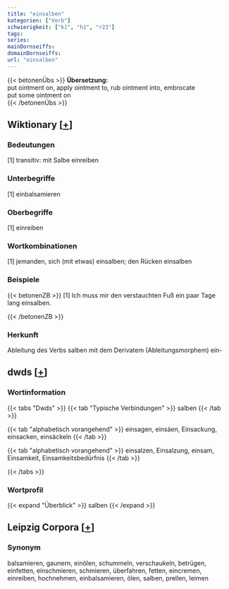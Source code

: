 ```yaml
---
title: "einsalben"
kategorien: ["Verb"]
schwierigkeit: ["k1", "h1", "r23"]
tags:
series:
mainDornseiffs:
domainDornseiffs:
url: "einsalben"
---
```


{{< betonenÜbs >}}
**Übersetzung:**  
put ointment on, apply ointment to, rub ointment into, embrocate  
put some ointment on  
{{< /betonenÜbs >}}

## Wiktionary [[+](https://de.wiktionary.org/wiki/einsalben)]

### Bedeutungen
[1] transitiv: mit Salbe einreiben  

### Unterbegriffe
[1] einbalsamieren  

### Oberbegriffe
[1] einreiben  

### Wortkombinationen
[1] jemanden, sich (mit etwas) einsalben; den Rücken einsalben  

### Beispiele
{{< betonenZB >}}
[1] Ich muss mir den verstauchten Fuß ein paar Tage lang einsalben.  

{{< /betonenZB >}}
### Herkunft
Ableitung des Verbs salben mit dem Derivatem (Ableitungsmorphem) ein-  



## dwds [[+](https://www.dwds.de/wb/einsalben)]

### Wortinformation
{{< tabs "Dwds" >}}
{{< tab "Typische Verbindungen" >}}
salben
{{< /tab >}}

{{< tab "alphabetisch vorangehend" >}}
einsagen, einsäen, Einsackung, einsacken, einsäckeln
{{< /tab >}}

{{< tab "alphabetisch vorangehend" >}}
einsalzen, Einsalzung, einsam, Einsamkeit, Einsamkeitsbedürfnis
{{< /tab >}}

{{< /tabs >}}

### Wortprofil
{{< expand "Überblick" >}} salben {{< /expand >}}

## Leipzig Corpora [[+](https://corpora.uni-leipzig.de/en/res?word=einsalben&corpusId=deu_newscrawl-public_2018)]


### Synonym
balsamieren, gaunern, einölen, schummeln, verschaukeln, betrügen, einfetten, einschmieren, schmieren, überfahren, fetten, eincremen, einreiben, hochnehmen, einbalsamieren, ölen, salben, prellen, leimen

